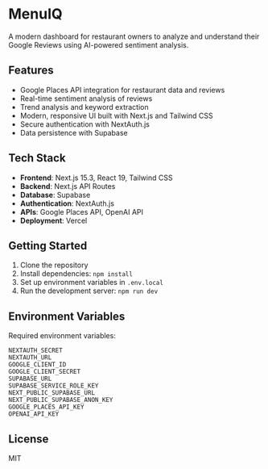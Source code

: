 # MenuIQ

A modern dashboard for restaurant owners to analyze and understand their Google Reviews using AI-powered sentiment analysis.

## Features

- Google Places API integration for restaurant data and reviews
- Real-time sentiment analysis of reviews
- Trend analysis and keyword extraction
- Modern, responsive UI built with Next.js and Tailwind CSS
- Secure authentication with NextAuth.js
- Data persistence with Supabase

## Tech Stack

- **Frontend**: Next.js 15.3, React 19, Tailwind CSS
- **Backend**: Next.js API Routes
- **Database**: Supabase
- **Authentication**: NextAuth.js
- **APIs**: Google Places API, OpenAI API
- **Deployment**: Vercel

## Getting Started

1. Clone the repository
2. Install dependencies: `npm install`
3. Set up environment variables in `.env.local`
4. Run the development server: `npm run dev`

## Environment Variables

Required environment variables:
```
NEXTAUTH_SECRET
NEXTAUTH_URL
GOOGLE_CLIENT_ID
GOOGLE_CLIENT_SECRET
SUPABASE_URL
SUPABASE_SERVICE_ROLE_KEY
NEXT_PUBLIC_SUPABASE_URL
NEXT_PUBLIC_SUPABASE_ANON_KEY
GOOGLE_PLACES_API_KEY
OPENAI_API_KEY
```

## License

MIT
